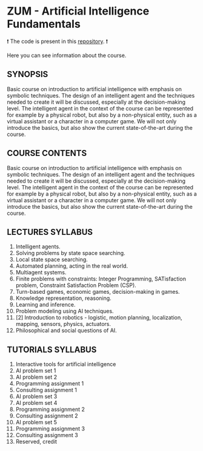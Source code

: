 # ZUM - Artificial Intelligence Fundamentals

❗ The code is present in this [repository](https://github.com/nickobard/ZUM-Artificial-Intelligence-Foundations-Practicals). ❗

Here you can see information about the course.

## SYNOPSIS
Basic course on introduction to artificial intelligence with emphasis on symbolic techniques. The design of an intelligent agent and the techniques needed to create it will be discussed, especially at the decision-making level. The intelligent agent in the context of the course can be represented for example by a physical robot, but also by a non-physical entity, such as a virtual assistant or a character in a computer game. We will not only introduce the basics, but also show the current state-of-the-art during the course.

## COURSE CONTENTS
Basic course on introduction to artificial intelligence with emphasis on symbolic techniques. The design of an intelligent agent and the techniques needed to create it will be discussed, especially at the decision-making level. The intelligent agent in the context of the course can be represented for example by a physical robot, but also by a non-physical entity, such as a virtual assistant or a character in a computer game. We will not only introduce the basics, but also show the current state-of-the-art during the course.

## LECTURES SYLLABUS
1. Intelligent agents.
2. Solving problems by state space searching.
3. Local state space searching.
4. Automated planning, acting in the real world.
5. Multiagent systems.
6. Finite problems with constraints: Integer Programming, SATisfaction problem, Constraint Satisfaction Problem (CSP).
7. Turn-based games, economic games, decision-making in games.
8. Knowledge representation, reasoning.
9. Learning and inference.
10. Problem modeling using AI techniques.
11. [2] Introduction to robotics - logistic, motion planning, localization, mapping, sensors, physics, actuators.
13. Philosophical and social questions of AI.

## TUTORIALS SYLLABUS
1. Interactive tools for artificial intelligence
2. AI problem set 1
3. AI problem set 2
4. Programming assignment 1
5. Consulting assignment 1
6. AI problem set 3
7. AI problem set 4
8. Programming assignment 2
9. Consulting assignment 2
10. AI problem set 5
11. Programming assignment 3
12. Consulting assignment 3
13. Reserved, credit